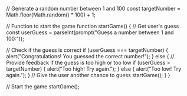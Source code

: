 
// Generate a random number between 1 and 100
const targetNumber = Math.floor(Math.random() * 100) + 1;

// Function to start the game
function startGame() {
  // Get user's guess
  const userGuess = parseInt(prompt("Guess a number between 1 and 100:"));

  // Check if the guess is correct
  if (userGuess === targetNumber) {
    alert("Congratulations! You guessed the correct number!");
  } else {
    // Provide feedback if the guess is too high or too low
    if (userGuess > targetNumber) {
      alert("Too high! Try again.");
    } else {
      alert("Too low! Try again.");
    }
    // Give the user another chance to guess
    startGame();
  }
}

// Start the game
startGame();
